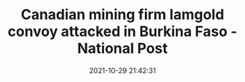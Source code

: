 ---
"title": "Canadian mining firm Iamgold convoy attacked in Burkina Faso - National Post"
"date": "2021-10-29 21:42:31"
"feed_name": "GOOGLENEWSMINING"
"feed_website": "https://news.google.com/search?q=mining%2Bincident&hl=en-US&gl=US&ceid=US:en"
"feed_rss": "https://news.google.com/rss/search?q=mining%2Bincident&hl=en-US&gl=US&ceid=US:en"
"link": "https://nationalpost.com/pmn/news-pmn/crime-pmn/canadian-mining-firm-iamgold-convoy-attacked-in-burkina-faso"
"source": "{'href': 'https://nationalpost.com', 'title': 'National Post'}"
"file": "_posts/2021-1-1-26f61e4c7206fa120752a964f0782a08a447da15.md"
"accident": "1"
"drilling": "0"
"dead": "0"
"injured": "0"
"arrested": "0"
"place": "unknown place"
"where": "unknown site"
"causes": "unknown"
"place_uri": "unknown place"
---